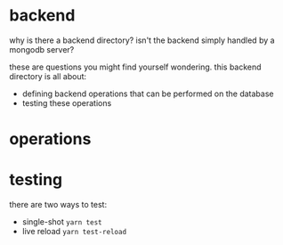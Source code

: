 # backend
why is there a backend directory? isn't the backend simply handled by a mongodb server?

these are questions you might find yourself wondering. this backend directory is all about:
* defining backend operations that can be performed on the database
* testing these operations

# operations

# testing
there are two ways to test:
* single-shot ```yarn test```
* live reload ```yarn test-reload```
